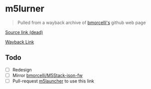 # m5lurner
> Pulled from a wayback archive of [bmorcelli's](https://github.com/bmorcelli/) github web page

[Source link (dead)](https://bmorcelli.github.io/M5Stick-Launcher/m5lurner.html)

[Wayback Link](https://web.archive.org/web/20250324000913/https://bmorcelli.github.io/M5Stick-Launcher/m5lurner.html)

## Todo
- [ ] Redesign
- [ ] Mirror [bmorcelli/M5Stack-json-fw](https://github.com/bmorcelli/M5Stack-json-fw)
- [ ] Pull-request [m5launcher](https://github.com/bmorcelli/Launcher) to use this link
